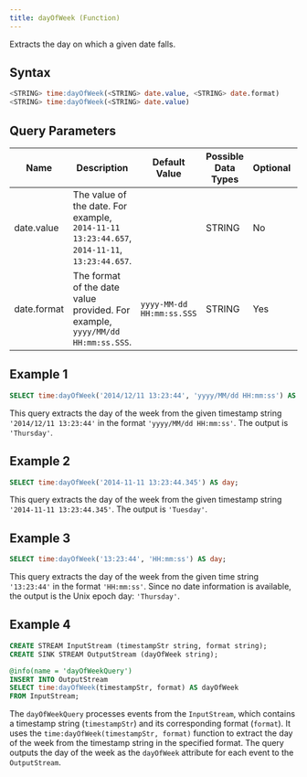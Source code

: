 ```yaml
---
title: dayOfWeek (Function)
---
```


Extracts the day on which a given date falls.

## Syntax

```sql
<STRING> time:dayOfWeek(<STRING> date.value, <STRING> date.format)
<STRING> time:dayOfWeek(<STRING> date.value)
```

## Query Parameters

| Name | Description | Default Value | Possible Data Types | Optional | Dynamic |
|------|-------------|--------------|---------------------|----------|---------|
| date.value  | The value of the date. For example, `2014-11-11 13:23:44.657`, `2014-11-11`, `13:23:44.657`. | | STRING| No       | Yes     |
| date.format | The format of the date value provided. For example, `yyyy/MM/dd HH:mm:ss.SSS`. | `yyyy-MM-dd HH:mm:ss.SSS` | STRING| Yes      | Yes     |

## Example 1

```sql
SELECT time:dayOfWeek('2014/12/11 13:23:44', 'yyyy/MM/dd HH:mm:ss') AS day;
```

This query extracts the day of the week from the given timestamp string `'2014/12/11 13:23:44'` in the format `'yyyy/MM/dd HH:mm:ss'`. The output is `'Thursday'`.

## Example 2

```sql
SELECT time:dayOfWeek('2014-11-11 13:23:44.345') AS day;
```

This query extracts the day of the week from the given timestamp string `'2014-11-11 13:23:44.345'`. The output is `'Tuesday'`.

## Example 3

```sql
SELECT time:dayOfWeek('13:23:44', 'HH:mm:ss') AS day;
```

This query extracts the day of the week from the given time string `'13:23:44'` in the format `'HH:mm:ss'`. Since no date information is available, the output is the Unix epoch day: `'Thursday'`.

## Example 4

```sql
CREATE STREAM InputStream (timestampStr string, format string);
CREATE SINK STREAM OutputStream (dayOfWeek string);

@info(name = 'dayOfWeekQuery')
INSERT INTO OutputStream
SELECT time:dayOfWeek(timestampStr, format) AS dayOfWeek
FROM InputStream;
```

The `dayOfWeekQuery` processes events from the `InputStream`, which contains a timestamp string (`timestampStr`) and its corresponding format (`format`). It uses the `time:dayOfWeek(timestampStr, format)` function to extract the day of the week from the timestamp string in the specified format. The query outputs the day of the week as the `dayOfWeek` attribute for each event to the `OutputStream`.
